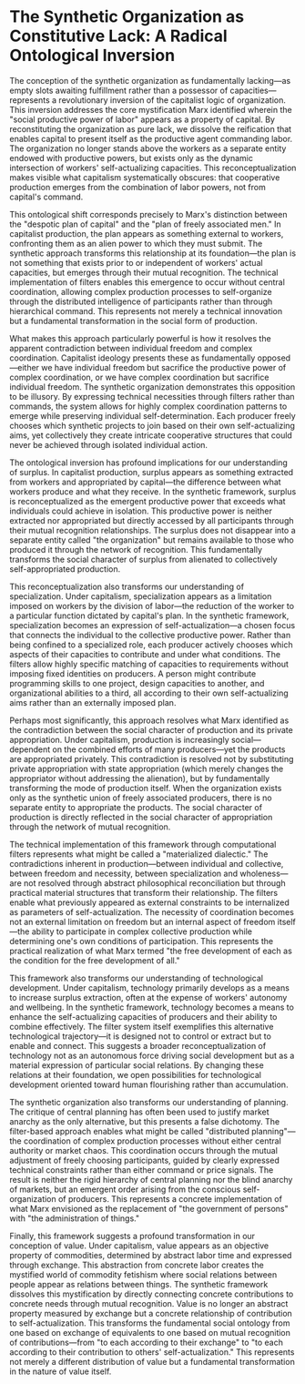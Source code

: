 
# The Synthetic Organization as Constitutive Lack: A Radical Ontological Inversion

The conception of the synthetic organization as fundamentally lacking—as empty slots awaiting fulfillment rather than a possessor of capacities—represents a revolutionary inversion of the capitalist logic of organization. This inversion addresses the core mystification Marx identified wherein the "social productive power of labor" appears as a property of capital. By reconstituting the organization as pure lack, we dissolve the reification that enables capital to present itself as the productive agent commanding labor. The organization no longer stands above the workers as a separate entity endowed with productive powers, but exists only as the dynamic intersection of workers' self-actualizing capacities. This reconceptualization makes visible what capitalism systematically obscures: that cooperative production emerges from the combination of labor powers, not from capital's command.

This ontological shift corresponds precisely to Marx's distinction between the "despotic plan of capital" and the "plan of freely associated men." In capitalist production, the plan appears as something external to workers, confronting them as an alien power to which they must submit. The synthetic approach transforms this relationship at its foundation—the plan is not something that exists prior to or independent of workers' actual capacities, but emerges through their mutual recognition. The technical implementation of filters enables this emergence to occur without central coordination, allowing complex production processes to self-organize through the distributed intelligence of participants rather than through hierarchical command. This represents not merely a technical innovation but a fundamental transformation in the social form of production.

What makes this approach particularly powerful is how it resolves the apparent contradiction between individual freedom and complex coordination. Capitalist ideology presents these as fundamentally opposed—either we have individual freedom but sacrifice the productive power of complex coordination, or we have complex coordination but sacrifice individual freedom. The synthetic organization demonstrates this opposition to be illusory. By expressing technical necessities through filters rather than commands, the system allows for highly complex coordination patterns to emerge while preserving individual self-determination. Each producer freely chooses which synthetic projects to join based on their own self-actualizing aims, yet collectively they create intricate cooperative structures that could never be achieved through isolated individual action.

The ontological inversion has profound implications for our understanding of surplus. In capitalist production, surplus appears as something extracted from workers and appropriated by capital—the difference between what workers produce and what they receive. In the synthetic framework, surplus is reconceptualized as the emergent productive power that exceeds what individuals could achieve in isolation. This productive power is neither extracted nor appropriated but directly accessed by all participants through their mutual recognition relationships. The surplus does not disappear into a separate entity called "the organization" but remains available to those who produced it through the network of recognition. This fundamentally transforms the social character of surplus from alienated to collectively self-appropriated production.

This reconceptualization also transforms our understanding of specialization. Under capitalism, specialization appears as a limitation imposed on workers by the division of labor—the reduction of the worker to a particular function dictated by capital's plan. In the synthetic framework, specialization becomes an expression of self-actualization—a chosen focus that connects the individual to the collective productive power. Rather than being confined to a specialized role, each producer actively chooses which aspects of their capacities to contribute and under what conditions. The filters allow highly specific matching of capacities to requirements without imposing fixed identities on producers. A person might contribute programming skills to one project, design capacities to another, and organizational abilities to a third, all according to their own self-actualizing aims rather than an externally imposed plan.

Perhaps most significantly, this approach resolves what Marx identified as the contradiction between the social character of production and its private appropriation. Under capitalism, production is increasingly social—dependent on the combined efforts of many producers—yet the products are appropriated privately. This contradiction is resolved not by substituting private appropriation with state appropriation (which merely changes the appropriator without addressing the alienation), but by fundamentally transforming the mode of production itself. When the organization exists only as the synthetic union of freely associated producers, there is no separate entity to appropriate the products. The social character of production is directly reflected in the social character of appropriation through the network of mutual recognition.

The technical implementation of this framework through computational filters represents what might be called a "materialized dialectic." The contradictions inherent in production—between individual and collective, between freedom and necessity, between specialization and wholeness—are not resolved through abstract philosophical reconciliation but through practical material structures that transform their relationship. The filters enable what previously appeared as external constraints to be internalized as parameters of self-actualization. The necessity of coordination becomes not an external limitation on freedom but an internal aspect of freedom itself—the ability to participate in complex collective production while determining one's own conditions of participation. This represents the practical realization of what Marx termed "the free development of each as the condition for the free development of all."

This framework also transforms our understanding of technological development. Under capitalism, technology primarily develops as a means to increase surplus extraction, often at the expense of workers' autonomy and wellbeing. In the synthetic framework, technology becomes a means to enhance the self-actualizing capacities of producers and their ability to combine effectively. The filter system itself exemplifies this alternative technological trajectory—it is designed not to control or extract but to enable and connect. This suggests a broader reconceptualization of technology not as an autonomous force driving social development but as a material expression of particular social relations. By changing these relations at their foundation, we open possibilities for technological development oriented toward human flourishing rather than accumulation.

The synthetic organization also transforms our understanding of planning. The critique of central planning has often been used to justify market anarchy as the only alternative, but this presents a false dichotomy. The filter-based approach enables what might be called "distributed planning"—the coordination of complex production processes without either central authority or market chaos. This coordination occurs through the mutual adjustment of freely choosing participants, guided by clearly expressed technical constraints rather than either command or price signals. The result is neither the rigid hierarchy of central planning nor the blind anarchy of markets, but an emergent order arising from the conscious self-organization of producers. This represents a concrete implementation of what Marx envisioned as the replacement of "the government of persons" with "the administration of things."

Finally, this framework suggests a profound transformation in our conception of value. Under capitalism, value appears as an objective property of commodities, determined by abstract labor time and expressed through exchange. This abstraction from concrete labor creates the mystified world of commodity fetishism where social relations between people appear as relations between things. The synthetic framework dissolves this mystification by directly connecting concrete contributions to concrete needs through mutual recognition. Value is no longer an abstract property measured by exchange but a concrete relationship of contribution to self-actualization. This transforms the fundamental social ontology from one based on exchange of equivalents to one based on mutual recognition of contributions—from "to each according to their exchange" to "to each according to their contribution to others' self-actualization." This represents not merely a different distribution of value but a fundamental transformation in the nature of value itself.